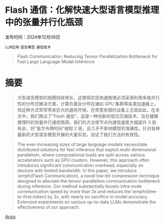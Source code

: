 # Flash 通信：化解快速大型语言模型推理中的张量并行化瓶颈

发布时间：2024年12月06日

`LLM应用` `语言模型` `通信技术`

> Flash Communication: Reducing Tensor Parallelization Bottleneck for Fast Large Language Model Inference

# 摘要

> 大型语言模型的规模持续增长，这使得实现快速推理必须采用利用多维并行性的分布式解决方案，计算负载会分布在诸如 GPU 集群等各类加速器上。但这种方式常常带来巨大的通信开销，在带宽有限的设备上尤其如此。在本文中，我们推出了“Flash 通信”，这是一种创新的低位压缩技术，旨在缓解推理时的张量并行通信瓶颈。我们的方法使节点内通信速度大幅提升 3 倍有余，将“首次令牌时间”缩短 2 倍，且几乎不影响模型的准确性。针对各种最新的大型语言模型开展的大量实验，验证了我们方法的有效性。

> The ever-increasing sizes of large language models necessitate distributed solutions for fast inference that exploit multi-dimensional parallelism, where computational loads are split across various accelerators such as GPU clusters. However, this approach often introduces significant communication overhead, especially on devices with limited bandwidth. In this paper, we introduce \emph{Flash Communication}, a novel low-bit compression technique designed to alleviate the tensor-parallelism communication bottleneck during inference. Our method substantially boosts intra-node communication speed by more than 3x and reduces the \emph{time-to-first-token} by 2x, with nearly no sacrifice in model accuracy. Extensive experiments on various up-to-date LLMs demonstrate the effectiveness of our approach.

[Arxiv](https://arxiv.org/abs/2412.04964)